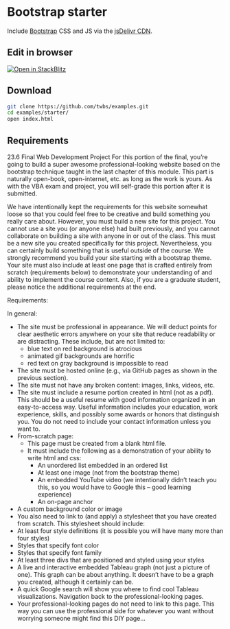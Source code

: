 # Bootstrap starter

Include [Bootstrap](https://getbootstrap.com) CSS and JS via the [jsDelivr CDN](https://www.jsdelivr.com/package/npm/bootstrap).

## Edit in browser

[![Open in StackBlitz](https://developer.stackblitz.com/img/open_in_stackblitz.svg)](https://stackblitz.com/github/twbs/examples/tree/main/starter?file=index.html)

## Download

```sh
git clone https://github.com/twbs/examples.git
cd examples/starter/
open index.html
```

## Requirements

23.6 Final Web Development Project
For this portion of the final, you’re going to build a super awesome professional-looking website based on the bootstrap technique taught in the last chapter of this module. This part is naturally open-book, open-internet, etc. as long as the work is yours. As with the VBA exam and project, you will self-grade this portion after it is submitted.

We have intentionally kept the requirements for this website somewhat loose so that you could feel free to be creative and build something you really care about. However, you must build a new site for this project. You cannot use a site you (or anyone else) had built previously, and you cannot collaborate on building a site with anyone in or out of the class. This must be a new site you created specifically for this project. Nevertheless, you can certainly build something that is useful outside of the course. We strongly recommend you build your site starting with a bootstrap theme. Your site must also include at least one page that is crafted entirely from scratch (requirements below) to demonstrate your understanding of and ability to implement the course content. Also, if you are a graduate student, please notice the additional requirements at the end.

Requirements:

In general:
- The site must be professional in appearance. We will deduct points for clear aesthetic errors anywhere on your site that reduce readability or are distracting. These include, but are not limited to:
  - blue text on red background is atrocious
  - animated gif backgrounds are horrific
  - red text on gray background is impossible to read
- The site must be hosted online (e.g., via GitHub pages as shown in the previous section).
- The site must not have any broken content: images, links, videos, etc.
- The site must include a resume portion created in html (not as a pdf). This should be a useful resume with good information organized in an easy-to-access way. Useful information includes your education, work experience, skills, and possibly some awards or honors that distinguish you. You do not need to include your contact information unless you want to.
- From-scratch page:
  - This page must be created from a blank html file.
  - It must include the following as a demonstration of your ability to write html and css:
    - An unordered list embedded in an ordered list
    - At least one image (not from the bootstrap theme)
    - An embedded YouTube video (we intentionally didn’t teach you this, so you would have to Google this – good learning experience)
    - An on-page anchor
- A custom background color or image
- You also need to link to (and apply) a stylesheet that you have created from scratch. This stylesheet should include:
- At least four style definitions (it is possible you will have many more than four styles)
- Styles that specify font color
- Styles that specify font family
- At least three divs that are positioned and styled using your styles
- A live and interactive embedded Tableau graph (not just a picture of one).
This graph can be about anything. It doesn’t have to be a graph you created, although it certainly can be.
- A quick Google search will show you where to find cool Tableau visualizations.
Navigation back to the professional-looking pages.
- Your professional-looking pages do not need to link to this page. This way you can use the professional side for whatever you want without worrying someone might find this DIY page…